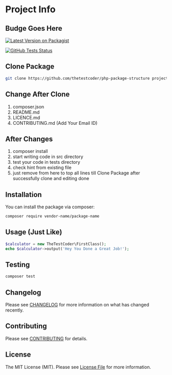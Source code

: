 # Project Info

## Budge Goes Here

[![Latest Version on Packagist](https://img.shields.io/packagist/v/vendor_name/package_name.svg?style=flat-square)](https://packagist.org/packages/vendor_name/package_name)

[![GitHub Tests Status](https://img.shields.io/github/workflow/status/vendor_name/package_name/Tests?label=Tests)](https://github.com/vendor_name/package_name/actions?query=workflow%3ATests+branch%3Amaster)

## Clone Package

```bash
git clone https://github.com/thetestcoder/php-package-structure project-name
```

## Change After Clone

1. composer.json
2. README.md
3. LICENCE.md
4. CONTRIBUTING.md (Add Your Email ID)

## After Changes

1. composer install
2. start writing code in src directory
3. test your code in tests directory
4. check hint from existing file
5. just remove from here to top all lines till Clone Package after successfully clone and editing done

## Installation

You can install the package via composer:

```bash
composer require vendor-name/package-name
```

## Usage (Just Like)

```php
$calculator = new TheTestCoder\FirstClass();
echo $calculator->output('Hey You Done a Great Job!');
```

## Testing

```bash
composer test
```

## Changelog

Please see [CHANGELOG](CHANGELOG.md) for more information on what has changed recently.

## Contributing

Please see [CONTRIBUTING](.github/CONTRIBUTING.md) for details.

## License

The MIT License (MIT). Please see [License File](LICENSE.md) for more information.
